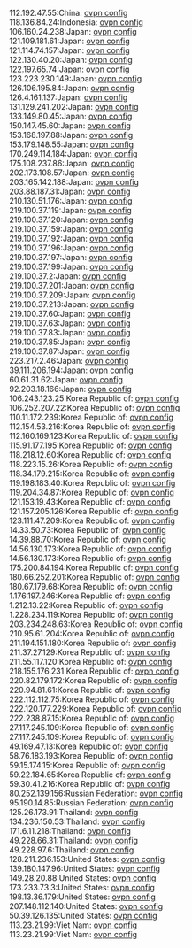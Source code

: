 112.192.47.55:China: [ovpn config](vpn/112_192_47_55.ovpn)  
118.136.84.24:Indonesia: [ovpn config](vpn/118_136_84_24.ovpn)  
106.160.24.238:Japan: [ovpn config](vpn/106_160_24_238.ovpn)  
121.109.181.61:Japan: [ovpn config](vpn/121_109_181_61.ovpn)  
121.114.74.157:Japan: [ovpn config](vpn/121_114_74_157.ovpn)  
122.130.40.20:Japan: [ovpn config](vpn/122_130_40_20.ovpn)  
122.197.65.74:Japan: [ovpn config](vpn/122_197_65_74.ovpn)  
123.223.230.149:Japan: [ovpn config](vpn/123_223_230_149.ovpn)  
126.106.195.84:Japan: [ovpn config](vpn/126_106_195_84.ovpn)  
126.4.161.137:Japan: [ovpn config](vpn/126_4_161_137.ovpn)  
131.129.241.202:Japan: [ovpn config](vpn/131_129_241_202.ovpn)  
133.149.80.45:Japan: [ovpn config](vpn/133_149_80_45.ovpn)  
150.147.45.60:Japan: [ovpn config](vpn/150_147_45_60.ovpn)  
153.168.197.88:Japan: [ovpn config](vpn/153_168_197_88.ovpn)  
153.179.148.55:Japan: [ovpn config](vpn/153_179_148_55.ovpn)  
170.249.114.184:Japan: [ovpn config](vpn/170_249_114_184.ovpn)  
175.108.237.86:Japan: [ovpn config](vpn/175_108_237_86.ovpn)  
202.173.108.57:Japan: [ovpn config](vpn/202_173_108_57.ovpn)  
203.165.142.188:Japan: [ovpn config](vpn/203_165_142_188.ovpn)  
203.88.187.31:Japan: [ovpn config](vpn/203_88_187_31.ovpn)  
210.130.51.176:Japan: [ovpn config](vpn/210_130_51_176.ovpn)  
219.100.37.119:Japan: [ovpn config](vpn/219_100_37_119.ovpn)  
219.100.37.120:Japan: [ovpn config](vpn/219_100_37_120.ovpn)  
219.100.37.159:Japan: [ovpn config](vpn/219_100_37_159.ovpn)  
219.100.37.192:Japan: [ovpn config](vpn/219_100_37_192.ovpn)  
219.100.37.196:Japan: [ovpn config](vpn/219_100_37_196.ovpn)  
219.100.37.197:Japan: [ovpn config](vpn/219_100_37_197.ovpn)  
219.100.37.199:Japan: [ovpn config](vpn/219_100_37_199.ovpn)  
219.100.37.2:Japan: [ovpn config](vpn/219_100_37_2.ovpn)  
219.100.37.201:Japan: [ovpn config](vpn/219_100_37_201.ovpn)  
219.100.37.209:Japan: [ovpn config](vpn/219_100_37_209.ovpn)  
219.100.37.213:Japan: [ovpn config](vpn/219_100_37_213.ovpn)  
219.100.37.60:Japan: [ovpn config](vpn/219_100_37_60.ovpn)  
219.100.37.63:Japan: [ovpn config](vpn/219_100_37_63.ovpn)  
219.100.37.83:Japan: [ovpn config](vpn/219_100_37_83.ovpn)  
219.100.37.85:Japan: [ovpn config](vpn/219_100_37_85.ovpn)  
219.100.37.87:Japan: [ovpn config](vpn/219_100_37_87.ovpn)  
223.217.2.46:Japan: [ovpn config](vpn/223_217_2_46.ovpn)  
39.111.206.194:Japan: [ovpn config](vpn/39_111_206_194.ovpn)  
60.61.31.62:Japan: [ovpn config](vpn/60_61_31_62.ovpn)  
92.203.18.166:Japan: [ovpn config](vpn/92_203_18_166.ovpn)  
106.243.123.25:Korea Republic of: [ovpn config](vpn/106_243_123_25.ovpn)  
106.252.207.22:Korea Republic of: [ovpn config](vpn/106_252_207_22.ovpn)  
110.11.172.239:Korea Republic of: [ovpn config](vpn/110_11_172_239.ovpn)  
112.154.53.216:Korea Republic of: [ovpn config](vpn/112_154_53_216.ovpn)  
112.160.169.123:Korea Republic of: [ovpn config](vpn/112_160_169_123.ovpn)  
115.91.177.195:Korea Republic of: [ovpn config](vpn/115_91_177_195.ovpn)  
118.218.12.60:Korea Republic of: [ovpn config](vpn/118_218_12_60.ovpn)  
118.223.15.26:Korea Republic of: [ovpn config](vpn/118_223_15_26.ovpn)  
118.34.179.215:Korea Republic of: [ovpn config](vpn/118_34_179_215.ovpn)  
119.198.183.40:Korea Republic of: [ovpn config](vpn/119_198_183_40.ovpn)  
119.204.34.87:Korea Republic of: [ovpn config](vpn/119_204_34_87.ovpn)  
121.153.19.43:Korea Republic of: [ovpn config](vpn/121_153_19_43.ovpn)  
121.157.205.126:Korea Republic of: [ovpn config](vpn/121_157_205_126.ovpn)  
123.111.47.209:Korea Republic of: [ovpn config](vpn/123_111_47_209.ovpn)  
14.33.50.73:Korea Republic of: [ovpn config](vpn/14_33_50_73.ovpn)  
14.39.88.70:Korea Republic of: [ovpn config](vpn/14_39_88_70.ovpn)  
14.56.130.173:Korea Republic of: [ovpn config](vpn/14_56_130_173.ovpn)  
14.56.130.173:Korea Republic of: [ovpn config](vpn/14_56_130_173.ovpn)  
175.200.84.194:Korea Republic of: [ovpn config](vpn/175_200_84_194.ovpn)  
180.66.252.201:Korea Republic of: [ovpn config](vpn/180_66_252_201.ovpn)  
180.67.179.68:Korea Republic of: [ovpn config](vpn/180_67_179_68.ovpn)  
1.176.197.246:Korea Republic of: [ovpn config](vpn/1_176_197_246.ovpn)  
1.212.13.22:Korea Republic of: [ovpn config](vpn/1_212_13_22.ovpn)  
1.228.234.119:Korea Republic of: [ovpn config](vpn/1_228_234_119.ovpn)  
203.234.248.63:Korea Republic of: [ovpn config](vpn/203_234_248_63.ovpn)  
210.95.61.204:Korea Republic of: [ovpn config](vpn/210_95_61_204.ovpn)  
211.194.151.180:Korea Republic of: [ovpn config](vpn/211_194_151_180.ovpn)  
211.37.27.129:Korea Republic of: [ovpn config](vpn/211_37_27_129.ovpn)  
211.55.117.120:Korea Republic of: [ovpn config](vpn/211_55_117_120.ovpn)  
218.155.176.231:Korea Republic of: [ovpn config](vpn/218_155_176_231.ovpn)  
220.82.179.172:Korea Republic of: [ovpn config](vpn/220_82_179_172.ovpn)  
220.94.81.61:Korea Republic of: [ovpn config](vpn/220_94_81_61.ovpn)  
222.112.112.75:Korea Republic of: [ovpn config](vpn/222_112_112_75.ovpn)  
222.120.177.229:Korea Republic of: [ovpn config](vpn/222_120_177_229.ovpn)  
222.238.87.15:Korea Republic of: [ovpn config](vpn/222_238_87_15.ovpn)  
27.117.245.109:Korea Republic of: [ovpn config](vpn/27_117_245_109.ovpn)  
27.117.245.109:Korea Republic of: [ovpn config](vpn/27_117_245_109.ovpn)  
49.169.47.13:Korea Republic of: [ovpn config](vpn/49_169_47_13.ovpn)  
58.76.183.193:Korea Republic of: [ovpn config](vpn/58_76_183_193.ovpn)  
59.15.174.15:Korea Republic of: [ovpn config](vpn/59_15_174_15.ovpn)  
59.22.184.65:Korea Republic of: [ovpn config](vpn/59_22_184_65.ovpn)  
59.30.41.216:Korea Republic of: [ovpn config](vpn/59_30_41_216.ovpn)  
80.252.139.156:Russian Federation: [ovpn config](vpn/80_252_139_156.ovpn)  
95.190.14.85:Russian Federation: [ovpn config](vpn/95_190_14_85.ovpn)  
125.26.173.91:Thailand: [ovpn config](vpn/125_26_173_91.ovpn)  
134.236.150.53:Thailand: [ovpn config](vpn/134_236_150_53.ovpn)  
171.6.11.218:Thailand: [ovpn config](vpn/171_6_11_218.ovpn)  
49.228.66.31:Thailand: [ovpn config](vpn/49_228_66_31.ovpn)  
49.228.97.6:Thailand: [ovpn config](vpn/49_228_97_6.ovpn)  
128.211.236.153:United States: [ovpn config](vpn/128_211_236_153.ovpn)  
139.180.147.96:United States: [ovpn config](vpn/139_180_147_96.ovpn)  
149.28.20.88:United States: [ovpn config](vpn/149_28_20_88.ovpn)  
173.233.73.3:United States: [ovpn config](vpn/173_233_73_3.ovpn)  
198.13.36.179:United States: [ovpn config](vpn/198_13_36_179.ovpn)  
207.148.112.140:United States: [ovpn config](vpn/207_148_112_140.ovpn)  
50.39.126.135:United States: [ovpn config](vpn/50_39_126_135.ovpn)  
113.23.21.99:Viet Nam: [ovpn config](vpn/113_23_21_99.ovpn)  
113.23.21.99:Viet Nam: [ovpn config](vpn/113_23_21_99.ovpn)  
